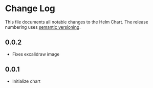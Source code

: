 # Change Log

This file documents all notable changes to the Helm Chart.
The release numbering uses [semantic versioning](http://semver.org).

## 0.0.2

- Fixes excalidraw image

## 0.0.1

- Initialize chart